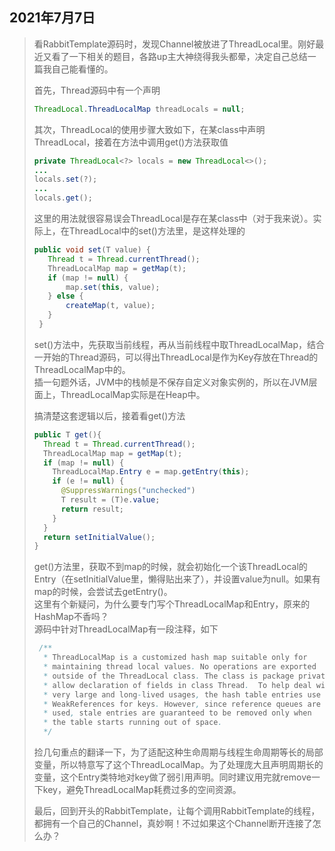 ## 2021年7月7日
> 看RabbitTemplate源码时，发现Channel被放进了ThreadLocal里。刚好最近又看了一下相关的题目，各路up主大神绕得我头都晕，决定自己总结一篇我自己能看懂的。  
> 
> 首先，Thread源码中有一个声明
> ```java
> ThreadLocal.ThreadLocalMap threadLocals = null;
> ```
> 其次，ThreadLocal的使用步骤大致如下，在某class中声明ThreadLocal，接着在方法中调用get()方法获取值
> ```java
> private ThreadLocal<?> locals = new ThreadLocal<>();
> ...
> locals.set(?);
> ...
> locals.get();
> ```
> 这里的用法就很容易误会ThreadLocal是存在某class中（对于我来说）。实际上，在ThreadLocal中的set()方法里，是这样处理的
> ```java
> public void set(T value) {
>    Thread t = Thread.currentThread();
>    ThreadLocalMap map = getMap(t);
>    if (map != null) {
>        map.set(this, value);
>    } else {
>        createMap(t, value);
>    }
>  }
> ```
> set()方法中，先获取当前线程，再从当前线程中取ThreadLocalMap，结合一开始的Thread源码，可以得出ThreadLocal是作为Key存放在Thread的ThreadLocalMap中的。   
> 插一句题外话，JVM中的栈帧是不保存自定义对象实例的，所以在JVM层面上，ThreadLocalMap实际是在Heap中。  
>
> 搞清楚这套逻辑以后，接着看get()方法
> ```java
> public T get(){
>   Thread t = Thread.currentThread();
>   ThreadLocalMap map = getMap(t);
>   if (map != null) {
>     ThreadLocalMap.Entry e = map.getEntry(this);
>     if (e != null) {
>       @SuppressWarnings("unchecked")
>       T result = (T)e.value;
>       return result;
>     }
>   }
>   return setInitialValue();
> }
> ```
> get()方法里，获取不到map的时候，就会初始化一个该ThreadLocal的Entry（在setInitialValue里，懒得贴出来了），并设置value为null。如果有map的时候，会尝试去getEntry()。  
> 这里有个新疑问，为什么要专门写个ThreadLocalMap和Entry，原来的HashMap不香吗？  
> 源码中针对ThreadLocalMap有一段注释，如下
> ```java
>  /**
>   * ThreadLocalMap is a customized hash map suitable only for
>   * maintaining thread local values. No operations are exported
>   * outside of the ThreadLocal class. The class is package private to
>   * allow declaration of fields in class Thread.  To help deal with
>   * very large and long-lived usages, the hash table entries use
>   * WeakReferences for keys. However, since reference queues are not
>   * used, stale entries are guaranteed to be removed only when
>   * the table starts running out of space.
>   */
> ```
> 捡几句重点的翻译一下，为了适配这种生命周期与线程生命周期等长的局部变量，所以特意写了这个ThreadLocalMap。为了处理庞大且声明周期长的变量，这个Entry类特地对key做了弱引用声明。同时建议用完就remove一下key，避免ThreadLocalMap耗费过多的空间资源。
>
> 最后，回到开头的RabbitTemplate，让每个调用RabbitTemplate的线程，都拥有一个自己的Channel，真妙啊！不过如果这个Channel断开连接了怎么办？
